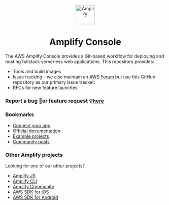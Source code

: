 <p align="center">
  <a href="https://console.amplify.aws">
    <img alt="Amplify" src="https://github.com/aws-amplify/community/blob/master/src/assets/images/logo-dark.png" width="60" />
  </a>
</p>
<h1 align="center">
  Amplify Console
</h1>

The AWS Amplify Console provides a Git-based workflow for deploying and hosting fullstack serverless web applications. This repository provides:
* Tools and build images
* Issue tracking - we also maintain an [AWS Forum](https://forums.aws.amazon.com/forum.jspa?forumID=314) but use this GitHub repository as our primary issue tracker.
* RFCs for new feature launches

### Report a bug 🐛or feature request 💡[here](https://github.com/aws-amplify/amplify-console/issues/new/choose)

### Bookmarks

* [Connect your app](https://console.amplify.aws)
* [Official documentation](https://docs.aws.amazon.com/amplify/latest/userguide/welcome.html)
* [Example projects](https://aws.amazon.com/amplify/console/getting-started/)
* [Community posts](https://amplify.aws/community/posts)

### Other Amplify projects

Looking for one of our other projects?
  * [Amplify JS](https://github.com/aws-amplify/amplify-js/issues)
  * [Amplify CLI](https://github.com/aws-amplify/amplify-cli/issues)
  * [Amplify Community](https://amplify.aws/community)  
  * [AWS SDK for iOS](https://github.com/aws-amplify/aws-sdk-ios/issues)
  * [AWS SDK for Android](https://github.com/aws-amplify/aws-sdk-android/issues)
